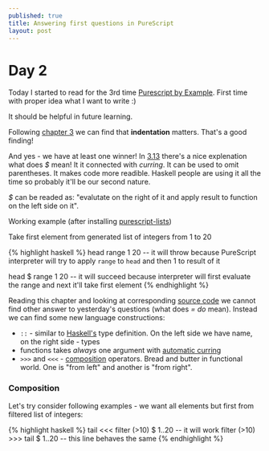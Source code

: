 ```yaml
---
published: true
title: Answering first questions in PureScript
layout: post
---
```

# Day 2

Today I started to read for the 3rd time
[Purescript by Example](https://leanpub.com/purescript/read).
First time with proper idea what I want to write :)

It should be helpful in future learning.

Following [chapter 3](https://leanpub.com/purescript/read#leanpub-auto-functions-and-records)
we can find that **indentation** matters. That's a good finding!

And yes - we have at least one winner!
In [3.13](https://leanpub.com/purescript/read#leanpub-auto-infix-function-application)
there's a nice explenation what does *$* mean!
It it connected with *curring*. It can be used to omit parentheses.
It makes code more readible.
Haskell people are using it all the time so probably it'll be our second nature.

*$* can be readed as: "evalutate on the right of it and apply result to
function on the left side on it".

Working example (after installing
[purescript-lists](https://github.com/purescript/purescript-lists/blob/master/docs/Data/List.md))

Take first element from generated list of integers from 1 to 20

{% highlight haskell %}
head range 1 20 -- it will throw because PureScript interpreter will try to apply `range` to `head` and then 1 to result of it

head $ range 1 20 -- it will succeed because interpreter will first evaluate the range and next it'll take first element
{% endhighlight %}

Reading this chapter and looking at corresponding
[source code](https://github.com/paf31/purescript-book/blob/master/chapter3/src/Data/AddressBook.purs)
we cannot find other answer to yesterday's questions (what does *= do* mean).
Instead we can find some new language constructions:

 - `::` - similar to [Haskell's](https://www.haskell.org/tutorial/goodies.html) type definition.
On the left side we have name, on the right side - types
 - functions takes *always* one argument with [automatic curring](https://leanpub.com/purescript/read#leanpub-auto-curried-functions)
 - `>>>` and `<<<` - [composition](https://en.wikipedia.org/wiki/Function_composition_(computer_science)) operators.
Bread and butter in functional world. One is "from left" and another is "from right".

### Composition

Let's try consider following examples - we want all elements but first from filtered list of integers:

{% highlight haskell %}
tail <<< filter (>10) $ 1..20 -- it will work
filter (>10) >>> tail $ 1..20 -- this line behaves the same
{% endhighlight %}
